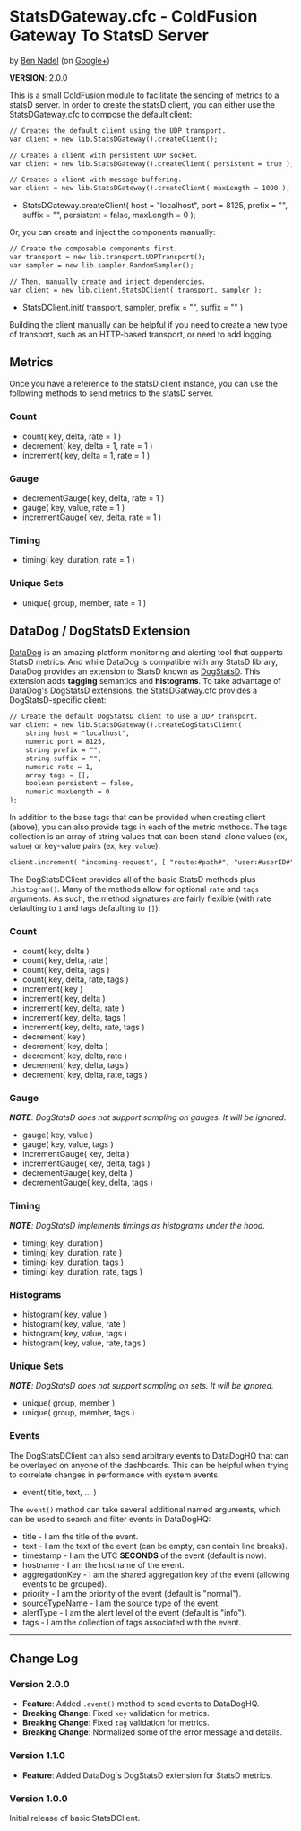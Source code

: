 
# StatsDGateway.cfc - ColdFusion Gateway To StatsD Server

by [Ben Nadel][1] (on [Google+][2])

**VERSION**: 2.0.0

This is a small ColdFusion module to facilitate the sending of metrics to a statsD 
server. In order to create the statsD client, you can either use the StatsDGateway.cfc
to compose the default client:

```cfc
// Creates the default client using the UDP transport.
var client = new lib.StatsDGateway().createClient();

// Creates a client with persistent UDP socket.
var client = new lib.StatsDGateway().createClient( persistent = true );

// Creates a client with message buffering.
var client = new lib.StatsDGateway().createClient( maxLength = 1000 );
```

* StatsDGateway.createClient( host = "localhost", port = 8125, prefix = "", suffix = "", persistent = false, maxLength = 0 );

Or, you can create and inject the components manually:

```cfc
// Create the composable components first.
var transport = new lib.transport.UDPTransport();
var sampler = new lib.sampler.RandomSampler();

// Then, manually create and inject dependencies.
var client = new lib.client.StatsDClient( transport, sampler );
```

* StatsDClient.init( transport, sampler, prefix = "", suffix = "" )

Building the client manually can be helpful if you need to create a new type of 
transport, such as an HTTP-based transport, or need to add logging.

## Metrics

Once you have a reference to the statsD client instance, you can use the following 
methods to send metrics to the statsD server.

### Count

* count( key, delta, rate = 1 )
* decrement( key, delta = 1, rate = 1 )
* increment( key, delta = 1, rate = 1 )

### Gauge

* decrementGauge( key, delta, rate = 1 )
* gauge( key, value, rate = 1 )
* incrementGauge( key, delta, rate = 1 )

### Timing

* timing( key, duration, rate = 1 )

### Unique Sets

* unique( group, member, rate = 1 )

## DataDog / DogStatsD Extension

[DataDog][datadog] is an amazing platform monitoring and alerting tool that supports
StatsD metrics. And while DataDog is compatible with any StatsD library, DataDog provides
an extension to StatsD known as [DogStatsD][dogstatsd]. This extension adds **tagging**
semantics and **histograms**. To take advantage of DataDog's DogStatsD extensions, the
StatsDGatway.cfc provides a DogStatsD-specific client:

```cfc
// Create the default DogStatsD client to use a UDP transport.
var client = new lib.StatsDGateway().createDogStatsClient(
	string host = "localhost",
	numeric port = 8125,
	string prefix = "",
	string suffix = "",
	numeric rate = 1,
	array tags = [],
	boolean persistent = false,
	numeric maxLength = 0
);
```

In addition to the base tags that can be provided when creating client (above), you can
also provide tags in each of the metric methods. The tags collection is an array of 
string values that can been stand-alone values (ex, `value`) or key-value pairs 
(ex, `key:value`):

```cfc
client.increment( "incoming-request", [ "route:#path#", "user:#userID#" ] );
```

The DogStatsDClient provides all of the basic StatsD methods plus `.histogram()`. Many of
the methods allow for optional `rate` and `tags` arguments. As such, the method 
signatures are fairly flexible (with rate defaulting to `1` and tags defaulting to `[]`):

### Count

* count( key, delta )
* count( key, delta, rate )
* count( key, delta, tags )
* count( key, delta, rate, tags )
* increment( key )
* increment( key, delta )
* increment( key, delta, rate )
* increment( key, delta, tags )
* increment( key, delta, rate, tags )
* decrement( key )
* decrement( key, delta )
* decrement( key, delta, rate )
* decrement( key, delta, tags )
* decrement( key, delta, rate, tags )

### Gauge

_**NOTE**: DogStatsD does not support sampling on gauges. It will be ignored._

* gauge( key, value )
* gauge( key, value, tags )
* incrementGauge( key, delta )
* incrementGauge( key, delta, tags )
* decrementGauge( key, delta )
* decrementGauge( key, delta, tags )

### Timing

_**NOTE**: DogStatsD implements timings as histograms under the hood._

* timing( key, duration )
* timing( key, duration, rate )
* timing( key, duration, tags )
* timing( key, duration, rate, tags )

### Histograms

* histogram( key, value )
* histogram( key, value, rate )
* histogram( key, value, tags )
* histogram( key, value, rate, tags )

### Unique Sets

_**NOTE**: DogStatsD does not support sampling on sets. It will be ignored._

* unique( group, member )
* unique( group, member, tags )

### Events

The DogStatsDClient can also send arbitrary events to DataDogHQ that can be overlayed on
anyone of the dashboards. This can be helpful when trying to correlate changes in 
performance with system events.

* event( title, text, ... )

The `event()` method can take several additional named arguments, which can be used to 
search and filter events in DataDogHQ:

* title - I am the title of the event.
* text - I am the text of the event (can be empty, can contain line breaks).
* timestamp - I am the UTC **SECONDS** of the event (default is now).
* hostname - I am the hostname of the event.
* aggregationKey - I am the shared aggregation key of the event (allowing events to be grouped).
* priority - I am the priority of the event (default is "normal").
* sourceTypeName - I am the source type of the event.
* alertType - I am the alert level of the event (default is "info").
* tags - I am the collection of tags associated with the event.

----

## Change Log

### Version 2.0.0

* __Feature__: Added `.event()` method to send events to DataDogHQ.
* __Breaking Change__: Fixed `key` validation for metrics.
* __Breaking Change__: Fixed `tag` validation for metrics.
* __Breaking Change__: Normalized some of the error message and details.

### Version 1.1.0

* __Feature__: Added DataDog's DogStatsD extension for StatsD metrics.

### Version 1.0.0

Initial release of basic StatsDClient.


[1]: http://www.bennadel.com
[2]: https://plus.google.com/108976367067760160494?rel=author
[datadog]: https://www.datadoghq.com/
[dogstatsd]: https://docs.datadoghq.com/guides/dogstatsd/

